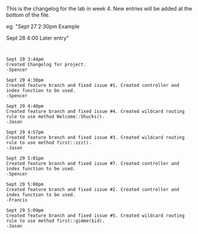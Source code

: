 This is the changelog for the lab in week 4. New entries will be added at the bottom of the file.

eg.
"Sept 27 2:30pm
Example

Sept 28 4:00
Later entry"
~~~~~~~~~~~~~~~~~~~~~~~~~~~


Sept 29 3:44pm
Created Changelog for project.
-Spencer

Sept 29 4:30pm
Created feature branch and fixed issue #1. Created controller and index function to be used.
-Spencer

Sept 29 4:40pm
Created feature branch and fixed issue #4. Created wildcard routing rule to use method Welcome::Shucks().
-Jason

Sept 29 4:57pm
Created feature branch and fixed issue #3. Created wildcard routing rule to use method first::zzz().
-Jason

Sept 29 5:01pm
Created feature branch and fixed issue #7. Created controller and index function to be used.
-Spencer

Sept 29 5:08pm
Created feature branch and fixed issue #2. Created controller and index function to be used.
-Francis

Sept 29 5:09pm
Created feature branch and fixed issue #5. Created wildcard routing rule to use method first::gimme($id).
-Jason
